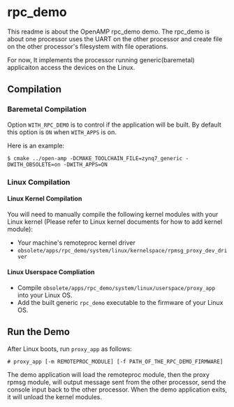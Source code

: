 
# rpc_demo 
This readme is about the OpenAMP rpc_demo demo.
The rpc_demo is about one processor uses the UART on the other processor and create file on the other processor's filesystem with file operations.

For now, It implements the processor running generic(baremetal) applicaiton access the devices on the Linux.

## Compilation

### Baremetal Compilation
Option `WITH_RPC_DEMO` is to control if the application will be built.
By default this option is `ON` when `WITH_APPS` is on.

Here is an example:

```
$ cmake ../open-amp -DCMAKE_TOOLCHAIN_FILE=zynq7_generic -DWITH_OBSOLETE=on -DWITH_APPS=ON
```

### Linux Compilation

#### Linux Kernel Compilation
You will need to manually compile the following kernel modules with your Linux kernel (Please refer to Linux kernel documents for how to add kernel module):

* Your machine's remoteproc kernel driver
* `obsolete/apps/rpc_demo/system/linux/kernelspace/rpmsg_proxy_dev_driver`

#### Linux Userspace Compliation
* Compile `obsolete/apps/rpc_demo/system/linux/userspace/proxy_app` into your Linux OS.
* Add the built generic `rpc_demo` executable to the firmware of your Linux OS.

## Run the Demo
After Linux boots, run `proxy_app` as follows:
```
# proxy_app [-m REMOTEPROC_MODULE] [-f PATH_OF_THE_RPC_DEMO_FIRMWARE]
```

The demo application will load the remoteproc module, then the proxy rpmsg module, will output message sent from the other processor, send the console input back to the other processor. When the demo application exits, it will unload the kernel modules.

